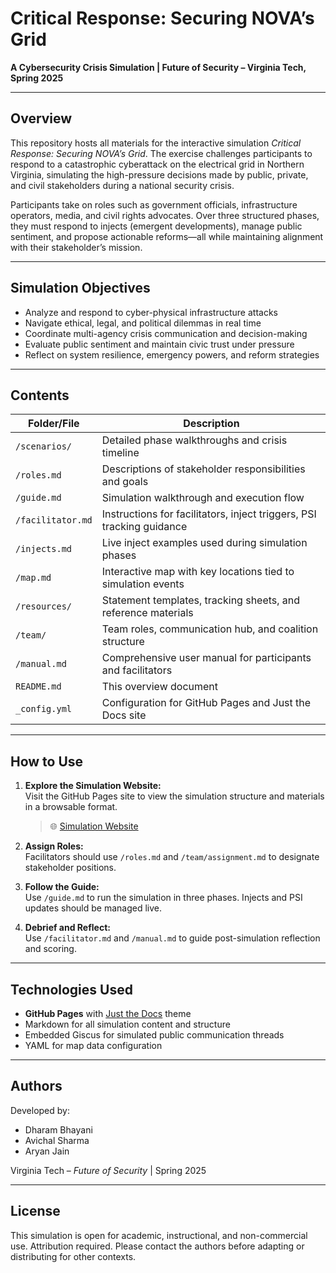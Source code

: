 # Critical Response: Securing NOVA’s Grid

**A Cybersecurity Crisis Simulation | Future of Security – Virginia Tech, Spring 2025**

---

## Overview

This repository hosts all materials for the interactive simulation *Critical Response: Securing NOVA’s Grid*. The exercise challenges participants to respond to a catastrophic cyberattack on the electrical grid in Northern Virginia, simulating the high-pressure decisions made by public, private, and civil stakeholders during a national security crisis.

Participants take on roles such as government officials, infrastructure operators, media, and civil rights advocates. Over three structured phases, they must respond to injects (emergent developments), manage public sentiment, and propose actionable reforms—all while maintaining alignment with their stakeholder’s mission.

---

## Simulation Objectives

- Analyze and respond to cyber-physical infrastructure attacks
- Navigate ethical, legal, and political dilemmas in real time
- Coordinate multi-agency crisis communication and decision-making
- Evaluate public sentiment and maintain civic trust under pressure
- Reflect on system resilience, emergency powers, and reform strategies

---

## Contents

| Folder/File             | Description                                                                 |
|--------------------------|-----------------------------------------------------------------------------|
| `/scenarios/`            | Detailed phase walkthroughs and crisis timeline                             |
| `/roles.md`              | Descriptions of stakeholder responsibilities and goals                      |
| `/guide.md`              | Simulation walkthrough and execution flow                                   |
| `/facilitator.md`        | Instructions for facilitators, inject triggers, PSI tracking guidance       |
| `/injects.md`            | Live inject examples used during simulation phases                          |
| `/map.md`                | Interactive map with key locations tied to simulation events                |
| `/resources/`            | Statement templates, tracking sheets, and reference materials               |
| `/team/`                 | Team roles, communication hub, and coalition structure                      |
| `/manual.md`             | Comprehensive user manual for participants and facilitators                 |
| `README.md`              | This overview document                                                      |
| `_config.yml`            | Configuration for GitHub Pages and Just the Docs site                       |

---

## How to Use

1. **Explore the Simulation Website:**  
   Visit the GitHub Pages site to view the simulation structure and materials in a browsable format.

   > 🌐 [Simulation Website](https://avichals.github.io/future-of-security/)

2. **Assign Roles:**  
   Facilitators should use `/roles.md` and `/team/assignment.md` to designate stakeholder positions.

3. **Follow the Guide:**  
   Use `/guide.md` to run the simulation in three phases. Injects and PSI updates should be managed live.

4. **Debrief and Reflect:**  
   Use `/facilitator.md` and `/manual.md` to guide post-simulation reflection and scoring.

---

## Technologies Used

- **GitHub Pages** with [Just the Docs](https://just-the-docs.github.io/just-the-docs/) theme
- Markdown for all simulation content and structure
- Embedded Giscus for simulated public communication threads
- YAML for map data configuration

---

## Authors

Developed by:  
- Dharam Bhayani  
- Avichal Sharma  
- Aryan Jain  

Virginia Tech – *Future of Security* | Spring 2025

---

## License

This simulation is open for academic, instructional, and non-commercial use. Attribution required. Please contact the authors before adapting or distributing for other contexts.

